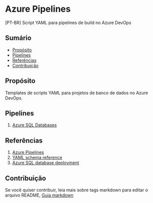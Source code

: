 # Azure Pipelines
[PT-BR] Script YAML para pipelines de build no Azure DevOps

## Sumário
* [Propósito](#proposito)
* [Pipelines](#pipelines)
* [Referências](#referencias)
* [Contribuição](#contribuicao)

## Propósito
Templates de scripts YAML para projetos de banco de dados no Azure DevOps. 

## Pipelines
1. [Azure SQL Databases](https://github.com/sidneyocirqueira/azure-pipelines/blob/master/src/azure-pipelines.yml)

## Referências
1. [Azure Pipelines](https://docs.microsoft.com/en-us/azure/devops/pipelines/?view=azure-devops)
2. [YAML schema reference](https://docs.microsoft.com/en-us/azure/devops/pipelines/yaml-schema?view=azure-devops&tabs=schema)
3. [Azure SQL database deployment](https://docs.microsoft.com/en-us/azure/devops/pipelines/targets/azure-sqldb?view=azure-devops&tabs=yaml)

## Contribuição
Se você quiser contribuir, leia mais sobre tags markdown para editar o arquivo README, [Guia markdown](https://docs.microsoft.com/en-us/azure/devops/project/wiki/markdown-guidance?view=azure-devops&viewFallbackFrom=vsts) 
